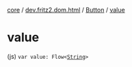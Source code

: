[core](../../index.md) / [dev.fritz2.dom.html](../index.md) / [Button](index.md) / [value](./value.md)

# value

(js) `var value: Flow<`[`String`](https://kotlinlang.org/api/latest/jvm/stdlib/kotlin/-string/index.html)`>`
